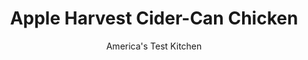 ---
layout: ../../layouts/MarkdownPostLayout.astro
title: Apple Harvest Cider-Can Chicken
author: America's Test Kitchen
pubDate: 2023-03-15
description: "Dont want to use beer? Try flavoring the chicken with the warm flavors of apple cider, cinnamon, and cloves instead."
image_url: https://res.cloudinary.com/hksqkdlah/image/upload/ar_1:1,c_fill,dpr_2.0,f_auto,fl_lossy.progressive.strip_profile,g_faces:auto,q_auto:low,w_344/4318_sfs-bbq-beer-can-chicken-318202
tags: ["Main Courses","Chicken","Grilling & Barbecue"]
calories: 
protein: 
carbohydrates: 
fats: 
fiber: 
ingredients: ["2 tablespoons, packed light brown sugar","2 tablespoons, paprika","1 tablespoon, table salt","1 tablespoon, ground black pepper","1/4 teaspoon, ground cinnamon","1/4 teaspoon, ground cloves","2 tablespoons, maple syrup","2 tablespoons, ketchup","2 tablespoons, cider vinegar","2 tablespoons, apple cider","1 teaspoon, hot sauce","1 cup, apple cider","1/4 teaspoon, ground cinnamon","1/4 teaspoon, ground cloves","6 pounds, whole chickens (2 total whole chickens, each 3 pounds), patted dry","4 cups, wood chips"]
serves: 
time: ""
instructions: ["For the spice rub: Mix brown sugar, paprika, salt, black pepper, cinnamon, and cloves in bowl.","For the glaze: Stir maple syrup, ketchup, cider vinegar, apple cider, and hot sauce together in medium bowl. Add 1 tablespoon spice rub.","For the rest: Use 2 empty 12-ounce beer or soda cans to hold 1/2 cup cider each. Prepare beer cans as shown in photo 1, and add cinnamon and cloves to each can.","Prepare chickens as shown in photos 2 through 4 below.","Soak wood chips in bowl of water to cover for 15 minutes. Light large chimney starter filled with charcoal briquettes (about 90 coals) and burn until charcoal is covered with fine gray ash. Place 13 by 9-inch disposable aluminum roasting pan in center of grill. Pour half of coals into pile on each side of grill, leaving pan in center. Scatter wood chips evenly over coals, set cooking grate in place, cover, and let grill heat up 5 minutes.","Place chickens (on cans) on center of grate, using drumsticks to stabilize them. Cover and grill until skin is well browned and very crisp, 40 to 60 minutes. Brush with ketchup glaze and grill, covered, until thigh meat registers 170 degrees on instant-read thermometer, about 20 minutes longer. Wearing oven mitts or using wad of paper towels, transfer chickens (still on cans) from grill to cutting board and let rest for 10 minutes. Hold base of can with oven mitt or wad of paper towels, insert tongs into neck cavity of chicken, and pull chicken off can. Carve and serve."]
nutrition: undefined
notes: "Look for chickens that weigh between 3 and 3 1/2 pounds; if they are significantly larger, you may have trouble fitting the lid on the grill."
---